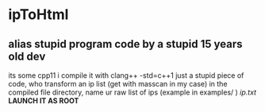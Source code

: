 # ipToHtml
<h2> alias stupid program code by a stupid 15 years old dev</h2>
its some cpp11
i compile it with clang++ -std=c++1
just a stupid piece of code, who transform an ip list (get with masscan in my case)
in the compiled file directory, name ur raw list of ips (example in examples/ ) <i>ip.txt</i>
</br>
<strong> LAUNCH IT AS ROOT </strong>

